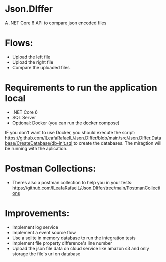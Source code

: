 # Json.DIffer
A .NET Core 6 API to compare json encoded files

# Flows:
- Upload the left file
- Upload the right file
- Compare the uploaded files

# Requirements to run the application local
- .NET Core 6
- SQL Server
- Optional: Docker (you can run the docker compose)

IF you don't want to use Docker, you should execute the script: https://github.com/lLeafaRafaelL/Json.DIffer/blob/main/src/Json.Differ.Database/CreateDatabase/db-init.sql to create the databases.
The miragtion will be running with the aplication.

# Postman Collections:
- Theres also a postman collection to help you in your tests: https://github.com/lLeafaRafaelL/Json.DIffer/tree/main/PostmanCollections

# Improvements:
- Implement log service
- Implement a event source flow
- Use a sqlite in memory database to run the integration tests
- Implement file property difference's line number
- Upload the json file data on cloud service like amazon s3 and only storage the file's url on database

